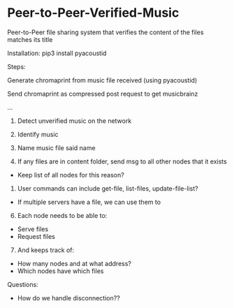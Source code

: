 # Peer-to-Peer-Verified-Music
Peer-to-Peer file sharing system that verifies the content of the files matches its title

Installation:
  pip3 install pyacoustid

Steps:

Generate chromaprint from music file received (using pyacoustid)

Send chromaprint as compressed post request to get musicbrainz

...
1. Detect unverified music on the network
2. Identify music
3. Name music file said name

1. If any files are in content folder, send msg to all other nodes that it exists
- Keep list of all nodes for this reason?

1. User commands can include get-file, list-files, update-file-list?

- If multiple servers have a file, we can use them to

6. Each node needs to be able to:
- Serve files
- Request files
7. And keeps track of:
- How many nodes and at what address?
- Which nodes have which files

Questions:
- How do we handle disconnection??


